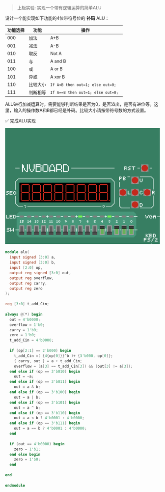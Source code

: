 > 上板实验: 实现一个带有逻辑运算的简单ALU

设计一个能实现如下功能的4位带符号位的 **补码** ALU：

| 功能选择 | 功能     | 操作                            |
| -------- | -------- | ------------------------------- |
| 000      | 加法     | A+B                             |
| 001      | 减法     | A-B                             |
| 010      | 取反     | Not A                           |
| 011      | 与       | A and B                         |
| 100      | 或       | A or B                          |
| 101      | 异或     | A xor B                         |
| 110      | 比较大小 | `If A<B then out=1; else out=0;`  |
| 111      | 判断相等 | `If A==B then out=1; else out=0; `|


ALU进行加减运算时，需要能够判断结果是否为0，是否溢出，是否有进位等。这里，输入的操作数A和B都已经是补码。比较大小请按带符号数的方式设置。

✅ 完成ALU实现

![](实验三%20加法器与ALU.assets/image-20231115212155919.png)

```verilog
module alu(
  input signed [3:0] a,
  input signed [3:0] b,
  input [2:0] op,
  output reg signed [3:0] out,
  output reg overflow,
  output reg carry,
  output reg zero
);

reg [3:0] t_add_Cin;

always @(*) begin
  out = 4'b0000;
  overflow = 1'b0;
  carry = 1'b0;
  zero = 1'b0;
  t_add_Cin = 4'b0000;

  if (op[2:1] == 2'b000) begin
    t_add_Cin =( {4{op[0]}}^b )+ {3'b000, op[0]};
    { carry, out } = a + t_add_Cin;
    overflow = (a[3] == t_add_Cin[3]) && (out[3] != a[3]);
  end else if (op == 3'b010) begin
    out = ~a;
  end else if (op == 3'b011) begin
    out = a & b;
  end else if (op == 3'b100) begin
    out = a | b;
  end else if (op == 3'b101) begin
    out = a ^ b;
  end else if (op == 3'b110) begin
    out = a < b ? 4'b0001 : 4'b0000;
  end else if (op == 3'b111) begin
    out = a == b ? 4'b0001 : 4'b0000;
  end

  if (out == 4'b0000) begin
    zero = 1'b1;
  end else begin
    zero = 1'b0;
  end

end

endmodule
```
